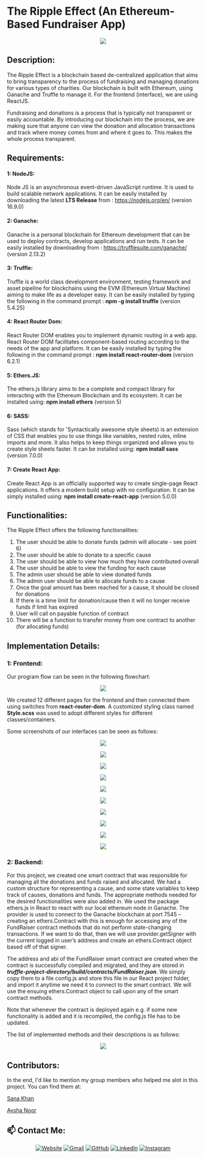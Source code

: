 # The Ripple Effect (An Ethereum-Based Fundraiser App)

<p align="center">
  <img src="https://github.com/HxnDev/The-Ripple-Effect---An-Ethereum-Based-Fundraiser-App/blob/main/extras/logo.png">
</p>


## Description:

The Ripple Effect is a blockchain based de-centralized application that aims to bring transparency to the process of fundraising and managing donations for various types of charities. Our blockchain is built with Ethereum, using Ganache and Truffle to manage it. For the frontend (interface), we are using ReactJS. 

Fundraising and donations is a process that is typically not transparent or easily accountable. By introducing our blockchain into the process, we are making sure that anyone can view the donation and allocation transactions and track where money comes from and where it goes to. This makes the whole process transparent.

## Requirements:

#### 1: NodeJS:
Node JS is an asynchronous event-driven JavaScript runtime. It is used to build scalable network applications. It can be easily installed by downloading the latest **LTS Release** from : https://nodejs.org/en/ (version 16.9.0)

#### 2: Ganache:
Ganache is a personal blockchain for Ethereum development that can be used to deploy contracts, develop applications and run tests. It can be easily installed by downloading from : https://trufflesuite.com/ganache/ (version 2.13.2)

#### 3: Truffle:
Truffle is a world class development environment, testing framework and asset pipeline for blockchains using the EVM (Ethereum Virtual Machine) aiming to make life as a developer easy. 
It can be easily installed by typing the following in the command prompt : **npm -g install truffle** (version 5.4.25)

#### 4: React Router Dom:
React Router DOM enables you to implement dynamic routing in a web app. React Router DOM facilitates component-based routing according to the needs of the app and platform.
It can be easily installed by typing the following in the command prompt : **npm install react-router-dom** (version 6.2.1)

#### 5: Ethers.JS:
The ethers.js library aims to be a complete and compact library for interacting with the Ethereum Blockchain and its ecosystem. It can be installed using: **npm install ethers** (version 5)

#### 6: SASS:
Sass (which stands for 'Syntactically awesome style sheets) is an extension of CSS that enables you to use things like variables, nested rules, inline imports and more. It also helps to keep things organized and allows you to create style sheets faster. 
It can be installed using: **npm install sass** (version 7.0.0)

#### 7: Create React App:
Create React App is an officially supported way to create single-page React applications. It offers a modern build setup with no configuration. 
It can be simply installed using: **npm install create-react-app** (version 5.0.0)

## Functionalities:
The Ripple Effect offers the following functionalities:
1.	The user should be able to donate funds (admin will allocate - see point 6)
2.	The user should be able to donate to a specific cause
3.	The user should be able to view how much they have contributed overall
4.	The user should be able to view the funding for each cause
5.	The admin user should be able to view donated funds
6.	The admin user should be able to allocate funds to a cause
7.	Once the goal amount has been reached for a cause, it should be closed for donations
8.	If there is a time limit for donation/cause then it will no longer receive funds if limit has expired
9.	User will call on payable function of contract
10.	There will be a function to transfer money from one contract to another (for allocating funds)

## Implementation Details:

### 1: Frontend:

Our program flow can be seen in the following flowchart:

<p align="center">
  <img src="https://github.com/HxnDev/The-Ripple-Effect---An-Ethereum-Based-Fundraiser-App/blob/main/extras/flow.png">
</p>

We created 12 different pages for the frontend and then connected them using switches from **react-router-dom**. A customized styling class named **Style.scss** was used to adopt different styles for different classes/containers. 

Some screenshots of our interfaces can be seen as follows:

<p align="center">
  <img src="https://github.com/HxnDev/The-Ripple-Effect---An-Ethereum-Based-Fundraiser-App/blob/main/Frontend%20Screenshots/1%20homepage.png">
</p>
<p align="center">
  <img src="https://github.com/HxnDev/The-Ripple-Effect---An-Ethereum-Based-Fundraiser-App/blob/main/Frontend%20Screenshots/2%20user_login_page.png">
</p>
<p align="center">
  <img src="https://github.com/HxnDev/The-Ripple-Effect---An-Ethereum-Based-Fundraiser-App/blob/main/Frontend%20Screenshots/3%20user_causes_list.png">
</p>
<p align="center">
  <img src="https://github.com/HxnDev/The-Ripple-Effect---An-Ethereum-Based-Fundraiser-App/blob/main/Frontend%20Screenshots/4%20user_cause1.png">
</p>
<p align="center">
  <img src="https://github.com/HxnDev/The-Ripple-Effect---An-Ethereum-Based-Fundraiser-App/blob/main/Frontend%20Screenshots/6.5%20general_funds_donation.png">
</p>
<p align="center">
  <img src="https://github.com/HxnDev/The-Ripple-Effect---An-Ethereum-Based-Fundraiser-App/blob/main/Frontend%20Screenshots/7%20payment_successful.png">
</p>
<p align="center">
  <img src="https://github.com/HxnDev/The-Ripple-Effect---An-Ethereum-Based-Fundraiser-App/blob/main/Frontend%20Screenshots/8%20payment_unsuccessful.png">
</p>
<p align="center">
  <img src="https://github.com/HxnDev/The-Ripple-Effect---An-Ethereum-Based-Fundraiser-App/blob/main/Frontend%20Screenshots/9%20admin_login.png">
</p>
<p align="center">
  <img src="https://github.com/HxnDev/The-Ripple-Effect---An-Ethereum-Based-Fundraiser-App/blob/main/Frontend%20Screenshots/10%20admin_dashboard.png">
</p>
<p align="center">
  <img src="https://github.com/HxnDev/The-Ripple-Effect---An-Ethereum-Based-Fundraiser-App/blob/main/Frontend%20Screenshots/11%20admin_allocate_funds.png">
</p>

### 2: Backend:
For this project, we created one smart contract that was responsible for managing all the donations and funds raised and allocated. We had a custom structure for representing a cause, and some state variables to keep track of causes, donations and funds. The appropriate methods needed for the desired functionalities were also added in. We used the package ethers.js in React to react with our local ethereum node in Ganache. The provider is used to connect to the Ganache blockchain at port 7545 – creating an ethers.Contract with this is enough for accessing any of the FundRaiser contract methods that do not perform state-changing transactions. If we want to do that, then we will use provider.getSigner with the current logged in user’s address and create an ethers.Contract object based off of that signer.

The address and abi of the FundRaiser smart contract are created when the contract is successfully compiled and migrated, and they are stored in ***truffle-project-directory/build/contracts/FundRaiser.json***. We simply copy them to a file config.js and store this file in our React project folder, and import it anytime we need it to connect to the smart contract. We will use the ensuing ethers.Contract object to call upon any of the smart contract methods.

Note that whenever the contract is deployed again e.g. if some new functionality is added and it is recompiled, the config.js file has to be updated.

The list of implemented methods and their descriptions is as follows:

<p align="center">
  <img src="https://github.com/HxnDev/The-Ripple-Effect---An-Ethereum-Based-Fundraiser-App/blob/main/extras/implemented_methods.png">
</p>

## Contributors:
In the end, I'd like to mention my group members who helped me alot in this project. You can find them at:

[Sana Khan](https://github.com/sanaa-khan)

[Aysha Noor](https://github.com/ayshanoorcode)

## 📫 Contact Me: 
<p align="center">
  <a href="http://www.hxndev.com/"><img src="https://img.icons8.com/bubbles/50/000000/web.png" alt="Website"/></a>
	<a href="mailto:chhxnshah@gmail.com"><img src="https://img.icons8.com/bubbles/50/000000/gmail.png" alt="Gmail"/></a>
	<a href="https://github.com/HxnDev"><img src="https://img.icons8.com/bubbles/50/000000/github.png" alt="GitHub"/></a>
	<a href="https://www.linkedin.com/in/hassan-shahzad-2a6617212/"><img src="https://img.icons8.com/bubbles/50/000000/linkedin.png" alt="LinkedIn"/></a>
	<a href="https://www.instagram.com/hxn_photography/?hl=en"><img src="https://img.icons8.com/bubbles/50/000000/instagram.png" alt="Instagram"/></a>
	
</p>
